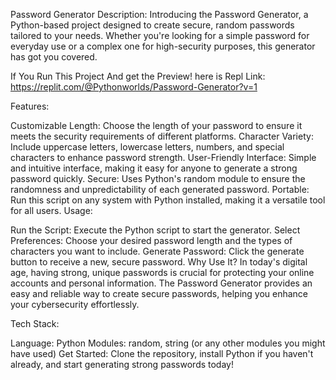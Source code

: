 Password Generator
Description:
Introducing the Password Generator, a Python-based project designed to create secure, random passwords tailored to your needs. 
Whether you're looking for a simple password for everyday use or a complex one for high-security purposes, this generator has got you covered.

If You Run This Project And get the Preview! here is Repl Link: https://replit.com/@Pythonworlds/Password-Generator?v=1

Features:

Customizable Length: Choose the length of your password to ensure it meets the security requirements of different platforms.
Character Variety: Include uppercase letters, lowercase letters, numbers, and special characters to enhance password strength.
User-Friendly Interface: Simple and intuitive interface, making it easy for anyone to generate a strong password quickly.
Secure: Uses Python's random module to ensure the randomness and unpredictability of each generated password.
Portable: Run this script on any system with Python installed, making it a versatile tool for all users.
Usage:

Run the Script: Execute the Python script to start the generator.
Select Preferences: Choose your desired password length and the types of characters you want to include.
Generate Password: Click the generate button to receive a new, secure password.
Why Use It?
In today's digital age, having strong, unique passwords is crucial for protecting your online accounts and personal information. The Password Generator provides an easy and reliable way to create secure passwords, helping you enhance your cybersecurity effortlessly.

Tech Stack:

Language: Python
Modules: random, string (or any other modules you might have used)
Get Started:
Clone the repository, install Python if you haven't already, and start generating strong passwords today!

